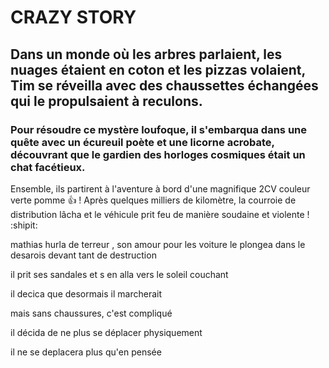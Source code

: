 # CRAZY STORY
## Dans un monde où les arbres parlaient, les nuages étaient en coton et les pizzas volaient, Tim se réveilla avec des chaussettes échangées qui le propulsaient à reculons.
### Pour résoudre ce mystère loufoque, il s'embarqua dans une quête avec un écureuil poète et une licorne acrobate, découvrant que le gardien des horloges cosmiques était un chat facétieux. 

Ensemble, ils partirent à l'aventure à bord d'une magnifique 2CV couleur verte pomme :+1: ! 
Après quelques milliers de kilomètre, la courroie de distribution lâcha et le véhicule prit feu de manière soudaine et violente ! :shipit:

mathias hurla de terreur , son amour pour les voiture le plongea dans le desarois devant tant de destruction 

il prit ses sandales et s en alla vers le soleil couchant 

il decica que desormais il marcherait 

mais sans chaussures, c'est compliqué 

il décida de ne plus se déplacer physiquement

il ne se deplacera plus qu'en pensée



